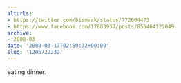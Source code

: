 ```yaml
---
alturls:
- https://twitter.com/bismark/status/772604473
- https://www.facebook.com/17803937/posts/856464122049
archive:
- 2008-03
date: '2008-03-17T02:50:32+00:00'
slug: '1205722232'
---
```


eating dinner.

